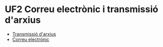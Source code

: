 # UF2 Correu electrònic i transmissió d'arxius

- [Transmissió d'arxius](ftp.md)
- [Correu electrònic](mail.md)

